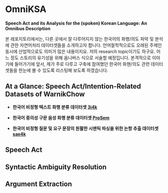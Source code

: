 # OmniKSA
**Speech Act and its Analysis for the (spoken) Korean Language: An Omnibus Description**

본 레포지토리에서는, 다른 곳에서 잘 다루어지지 않는 한국어의 화행/의도 파악 및 분석에 관한 자연어처리 데이터셋들을 소개하고자 합니다. 언어철학적으로도 오래된 주제인 동시에 산업적으로도 의미가 많은 내용이지요. 저의 research topic이기도 하구요. 어느 정도 스토리의 유기성을 위해 옴니버스 식으로 서술할 예정입니다. 본격적으로 이야기에 들어가기에 앞서, 제가 주로 다루고 구축에 참여했던 한국어 화핸/의도 관련 데이터셋들을 한눈에 볼 수 있도록 리스팅해 보도록 하겠습니다.

## At a Glance: Speech Act/Intention-Related Datasets of WarnikChow

- **한국어 비정형 텍스트 화행 분류 데이터셋 [3i4k](https://github.com/warnikchow/3i4k)** 

- **한국어 중의성 구문 음성 화행 분류 데이터셋 [ProSem](https://github.com/warnikchow/prosem)**

- **한국어 비정형 질문 및 요구 문장의 원활한 시맨틱 파싱을 위한 논항 추출 데이터셋 [sae4k](https://github.com/warnikchow/sae4k)**

## Speech Act

## Syntactic Ambiguity Resolution

## Argument Extraction
